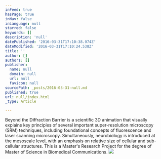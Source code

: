 ```yaml
---
inFeed: true
hasPage: true
inNav: false
inLanguage: null
starred: false
keywords: []
description: 'null'
datePublished: '2016-03-31T17:10:38.074Z'
dateModified: '2016-03-31T17:10:24.538Z'
title: ''
author: []
authors: []
publisher:
  name: null
  domain: null
  url: null
  favicon: null
sourcePath: _posts/2016-03-31-null.md
published: true
url: null/index.html
_type: Article

---
```

Beyond the Diffraction Barrier is a scientific 3D animation that visually explains key principles of several important super-resolution microscopy (SRM) techniques, including foundational concepts of fluorescence and laser scanning microscopy. Simultaneously, neurobiology is introduced at the mesoscale level, with an emphasis on relative size of cellular and sub-cellular structures. This is a Master's Research Project for the degree of Master of Science in Biomedical Communications.
![](https://the-grid-user-content.s3-us-west-2.amazonaws.com/f0067433-4368-47df-b725-fc8cf8d7c1d8.jpg)